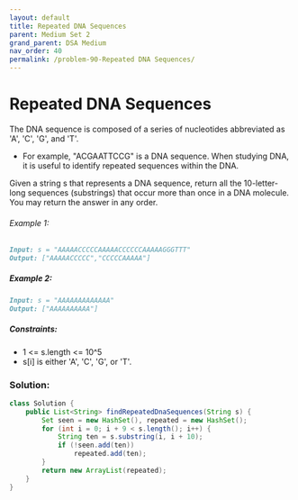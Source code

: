 ```yaml
---
layout: default
title: Repeated DNA Sequences
parent: Medium Set 2
grand_parent: DSA Medium
nav_order: 40
permalink: /problem-90-Repeated DNA Sequences/
---
```

# Repeated DNA Sequences
The DNA sequence is composed of a series of nucleotides abbreviated as 'A', 'C', 'G', and 'T'.

* For example, "ACGAATTCCG" is a DNA sequence.
When studying DNA, it is useful to identify repeated sequences within the DNA.

Given a string s that represents a DNA sequence, return all the 10-letter-long sequences (substrings) that occur more than once in a DNA molecule. You may return the answer in any order.

###### Example 1:
```markdown
Input: s = "AAAAACCCCCAAAAACCCCCCAAAAAGGGTTT"
Output: ["AAAAACCCCC","CCCCCAAAAA"]
```
##### Example 2:
```markdown
Input: s = "AAAAAAAAAAAAA"
Output: ["AAAAAAAAAA"]
```
##### Constraints:
* 1 <= s.length <= 10^5
* s[i] is either 'A', 'C', 'G', or 'T'.

### Solution:
```java
class Solution {
    public List<String> findRepeatedDnaSequences(String s) {
        Set seen = new HashSet(), repeated = new HashSet();
        for (int i = 0; i + 9 < s.length(); i++) {
            String ten = s.substring(i, i + 10);
            if (!seen.add(ten))
                repeated.add(ten);
        }
        return new ArrayList(repeated);
    }
}
```